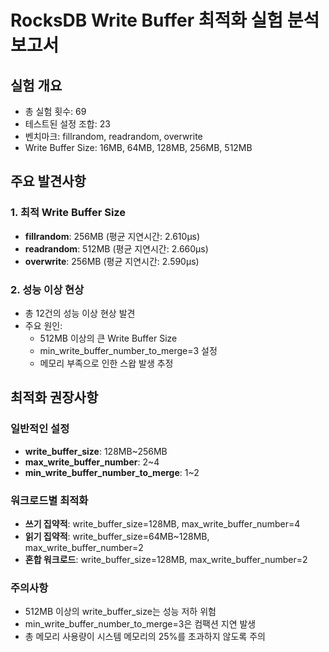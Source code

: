 # RocksDB Write Buffer 최적화 실험 분석 보고서

## 실험 개요
- 총 실험 횟수: 69
- 테스트된 설정 조합: 23
- 벤치마크: fillrandom, readrandom, overwrite
- Write Buffer Size: 16MB, 64MB, 128MB, 256MB, 512MB

## 주요 발견사항

### 1. 최적 Write Buffer Size
- **fillrandom**: 256MB (평균 지연시간: 2.610μs)
- **readrandom**: 512MB (평균 지연시간: 2.660μs)
- **overwrite**: 256MB (평균 지연시간: 2.590μs)

### 2. 성능 이상 현상
- 총 12건의 성능 이상 현상 발견
- 주요 원인:
  - 512MB 이상의 큰 Write Buffer Size
  - min_write_buffer_number_to_merge=3 설정
  - 메모리 부족으로 인한 스왑 발생 추정

## 최적화 권장사항

### 일반적인 설정
- **write_buffer_size**: 128MB~256MB
- **max_write_buffer_number**: 2~4
- **min_write_buffer_number_to_merge**: 1~2

### 워크로드별 최적화
- **쓰기 집약적**: write_buffer_size=128MB, max_write_buffer_number=4
- **읽기 집약적**: write_buffer_size=64MB~128MB, max_write_buffer_number=2
- **혼합 워크로드**: write_buffer_size=128MB, max_write_buffer_number=2

### 주의사항
- 512MB 이상의 write_buffer_size는 성능 저하 위험
- min_write_buffer_number_to_merge=3은 컴팩션 지연 발생
- 총 메모리 사용량이 시스템 메모리의 25%를 초과하지 않도록 주의
